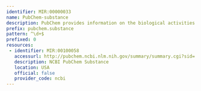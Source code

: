 ```yaml
---
identifier: MIR:00000033
name: PubChem-substance
description: PubChem provides information on the biological activities of small molecules. It is a component of NIH's Molecular Libraries Roadmap Initiative. PubChem Substance archives chemical substance records.
prefix: pubchem.substance
pattern: ^\d+$
prefixed: 0
resources:
 - identifier: MIR:00100058
   accessurl: http://pubchem.ncbi.nlm.nih.gov/summary/summary.cgi?sid=
   description: NCBI PubChem Substance
   location: USA
   official: false
   provider_code: ncbi
---
```

